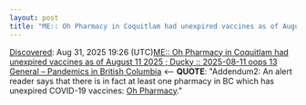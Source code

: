 ```yaml
---
layout: post
title: "ME:: Oh Pharmacy in Coquitlam had unexpired vaccines as of August 11 2025 ; Ducky :: 2025-08-11 oops 13  General – Pandemics in British Columbia"
---
```

[Discovered](http://rolandtanglao.com/2020/07/29/p1-blogthis-checkvist-list-links-to-blog/): Aug 31, 2025 19:26 (UTC)[ME:: Oh Pharmacy in Coquitlam had unexpired vaccines as of August 11 2025 ; Ducky :: 2025-08-11 oops 13  General – Pandemics in British Columbia](https://covidbc.webfoot.com/2025/08/13/2025-08-11-general/) <-- **QUOTE**: "Addendum2: An alert reader says that there is in fact at least one pharmacy in BC which has unexpired COVID-19 vaccines: [Oh Pharmacy](https://www.healthlinkbc.ca/clinic/oh-pharmacy)."
